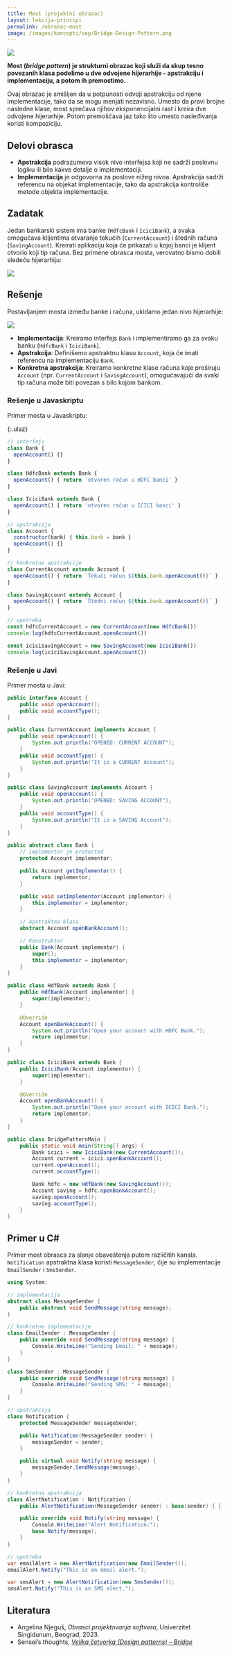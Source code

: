 ```yaml
---
title: Most (projektni obrazac)
layout: lekcija-principi
permalink: /obrazac-most
image: /images/koncepti/oop/Bridge-Design-Pattern.png
---
```


![]({{page.image}})

**Most (*bridge pattern*) je strukturni obrazac koji služi da skup tesno povezanih klasa podelimo u dve odvojene hijerarhije - apstrakciju i implementaciju, a potom ih premostimo.** 

Ovaj obrazac je smišljen da u potpunosti odvoji apstrakciju od njene implementacije, tako da se mogu menjati nezavisno. Umesto da pravi brojne nasledne klase, most sprečava njihov eksponencijalni rast i kreira dve odvojene hijerarhije. Potom premošćava jaz tako što umesto nasleđivanja koristi kompoziciju. 

## Delovi obrasca

* **Apstrakcija** podrazumeva visok nivo interfejsa koji ne sadrži poslovnu logiku ili bilo kakve detalje o implementaciji. 
* **Implementacija** je odgovorna za poslove nižeg nivoa. 
Apstrakcija sadrži referencu na objekat implementacije, tako da apstrakcija kontroliše metode objekta implementacije. 

## Zadatak

Jedan bankarski sistem ima banke (`HdfcBank` i `IciciBank`), a svaka omogućava klijentima otvaranje tekućih (`CurrentAccount`) i štednih računa (`SavingAccount`). Kreirati aplikaciju koja će prikazati u kojoj banci je klijent otvorio koji tip računa. Bez primene obrasca mosta, verovatno bismo dobili sledeću hijerarhiju:

![](/images/koncepti/oop/most-primer-1.png)

## Rešenje

Postavljanjem mosta između banke i računa, ukidamo jedan nivo hijerarhije:

![](/images/koncepti/oop/most-primer-2.png)

- **Implementacija**: Kreiramo interfejs `Bank` i implementiramo ga za svaku banku (`HdfcBank` i `IciciBank`).
- **Apstrakcija**: Definišemo apstraktnu klasu `Account`, koja će imati referencu na implementaciju `Bank`.
- **Konkretna apstrakcija**: Kreiramo konkretne klase računa koje proširuju `Account` (npr. `CurrentAccount` i `SavingAccount`), omogućavajući da svaki tip računa može biti povezan s bilo kojom bankom.

### Rešenje u Javaskriptu

Primer mosta u Javaskriptu:

{:.ulaz}
```js
// interfejs
class Bank {
  openAccount() {}
}

class HdfcBank extends Bank {
  openAccount() { return 'otvoren račun u HDFC banci' }
}

class IciciBank extends Bank {
  openAccount() { return 'otvoren račun u ICICI banci' }
}

// apstrakcija
class Account {
  constructor(bank) { this.bank = bank }
  openAccount() {}
}

// konkretne apstrakcije
class CurrentAccount extends Account {
  openAccount() { return `Tekući račun ${this.bank.openAccount()}` }
}

class SavingAccount extends Account {
  openAccount() { return `Štedni račun ${this.bank.openAccount()}` }
}

// upotreba
const hdfcCurrentAccount = new CurrentAccount(new HdfcBank())
console.log(hdfcCurrentAccount.openAccount())

const iciciSavingAccount = new SavingAccount(new IciciBank())
console.log(iciciSavingAccount.openAccount())
```

### Rešenje u Javi

Primer mosta u Javi:

```java
public interface Account {
    public void openAccount();
    public void accountType();
}

public class CurrentAccount implements Account {
    public void openAccount() {
        System.out.println("OPENED: CURRENT ACCOUNT");
    }
    public void accountType() {
        System.out.println("It is a CURRENT Account");
    }
}

public class SavingAccount implements Account {
    public void openAccount() {
        System.out.println("OPENED: SAVING ACCOUNT");
    }
    public void accountType() {
        System.out.println("It is a SAVING Account");
    }
}

public abstract class Bank {
    // implementor je protected
    protected Account implementor;

    public Account getImplementor() {
        return implementor;
    }

    public void setImplementor(Account implementor) {
        this.implementor = implementor;
    }

    // Apstraktna klasa
    abstract Account openBankAccount();

    // Konstruktor
    public Bank(Account implementor) {
        super();
        this.implementor = implementor;
    }
}

public class HdfBank extends Bank {
    public HdfBank(Account implementor) {
        super(implementor);
    }

    @Override
    Account openBankAccount() {
        System.out.println("Open your account with HDFC Bank.");
        return implementor;
    }
}

public class IciciBank extends Bank {
    public IciciBank(Account implementor) {
        super(implementor);
    }

    @Override
    Account openBankAccount() {
        System.out.println("Open your account with ICICI Bank.");
        return implementor;
    }
}

public class BridgePatternMain {
    public static void main(String[] args) {
        Bank icici = new IciciBank(new CurrentAccount());
        Account current = icici.openBankAccount();
        current.openAccount();
        current.accountType();

        Bank hdfc = new HdfBank(new SavingAccount());
        Account saving = hdfc.openBankAccount();
        saving.openAccount();
        saving.accountType();
    }
}
```

## Primer u C#

Primer most obrasca za slanje obaveštenja putem različitih kanala. `Notification` apstraktna klasa koristi `MessageSender`, čije su implementacije `EmailSender` i `SmsSender`. 

```cs
using System;

// implementacija
abstract class MessageSender {
    public abstract void SendMessage(string message);
}

// konkretne implementacije
class EmailSender : MessageSender {
    public override void SendMessage(string message) {
        Console.WriteLine("Sending Email: " + message);
    }
}

class SmsSender : MessageSender {
    public override void SendMessage(string message) {
        Console.WriteLine("Sending SMS: " + message);
    }
}

// apstrakcija
class Notification {
    protected MessageSender messageSender;

    public Notification(MessageSender sender) {
        messageSender = sender;
    }

    public virtual void Notify(string message) {
        messageSender.SendMessage(message);
    }
}

// konkretna apstrakcija
class AlertNotification : Notification {
    public AlertNotification(MessageSender sender) : base(sender) { }

    public override void Notify(string message) {
        Console.WriteLine("Alert Notification:");
        base.Notify(message);
    }
}

// upotreba
var emailAlert = new AlertNotification(new EmailSender());
emailAlert.Notify("This is an email alert.");

var smsAlert = new AlertNotification(new SmsSender());
smsAlert.Notify("This is an SMS alert.");
```

## Literatura
- Angelina Njeguš, *Obrasci projektovanja softvera*, Univerzitet Singidunum, Beograd, 2023.
- Sensei’s thoughts, *[Velika četvorka (Design patterns) – Bridge](https://senseithoughts.wordpress.com/2007/05/29/velika-cetvorka-design-patterns-bridge/)*
